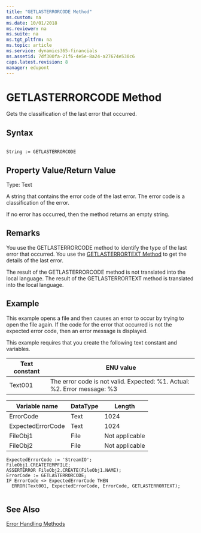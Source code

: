 ```yaml
---
title: "GETLASTERRORCODE Method"
ms.custom: na
ms.date: 10/01/2018
ms.reviewer: na
ms.suite: na
ms.tgt_pltfrm: na
ms.topic: article
ms.service: dynamics365-financials
ms.assetid: 7df300fa-21f6-4e5e-8a24-a27674e530c6
caps.latest.revision: 8
manager: edupont
---
```


 

# GETLASTERRORCODE Method
Gets the classification of the last error that occurred.  
  
## Syntax  
  
```  
  
String := GETLASTERRORCODE  
```  
  
## Property Value/Return Value  
 Type: Text  
  
 A string that contains the error code of the last error. The error code is a classification of the error.  
  
 If no error has occurred, then the method returns an empty string.  
  
## Remarks  
 You use the GETLASTERRORCODE method to identify the type of the last error that occurred. You use the [GETLASTERRORTEXT Method](devenv-GETLASTERRORTEXT-Method.md) to get the details of the last error.  
  
 The result of the GETLASTERRORCODE method is not translated into the local language. The result of the GETLASTERRORTEXT method is translated into the local language.  
  
## Example  
 This example opens a file and then causes an error to occur by trying to open the file again. If the code for the error that occurred is not the expected error code, then an error message is displayed.  
  
 This example requires that you create the following text constant and variables.  
  
|Text constant|ENU value|  
|-------------------|---------------|  
|Text001|The error code is not valid. Expected: %1. Actual: %2. Error message: %3|  
  
|Variable name|DataType|Length|  
|-------------------|--------------|------------|  
|ErrorCode|Text|1024|  
|ExpectedErrorCode|Text|1024|  
|FileObj1|File|Not applicable|  
|FileObj2|File|Not applicable|  
  
```  
ExpectedErrorCode := 'StreamIO';  
FileObj1.CREATETEMPFILE;  
ASSERTERROR FileObj2.CREATE(FileObj1.NAME);  
ErrorCode := GETLASTERRORCODE;  
IF ErrorCode <> ExpectedErrorCode THEN  
  ERROR(Text001, ExpectedErrorCode, ErrorCode, GETLASTERRORTEXT);  
  
```  
  
## See Also  
 [Error Handling Methods](devenv-error-handling-methods.md)
